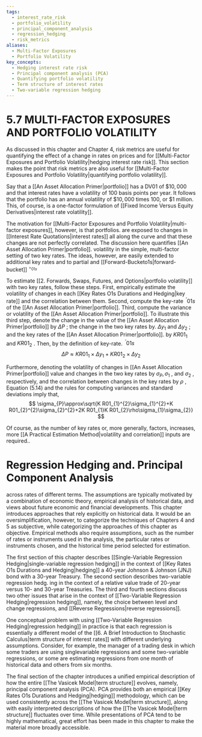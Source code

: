 ```yaml
---
tags:
  - interest_rate_risk
  - portfolio_volatility
  - principal_component_analysis
  - regression_hedging
  - risk_metrics
aliases:
  - Multi-Factor Exposures
  - Portfolio Volatility
key_concepts:
  - Hedging interest rate risk
  - Principal component analysis (PCA)
  - Quantifying portfolio volatility
  - Term structure of interest rates
  - Two-variable regression hedging
---
```


# 5.7 MULTI-FACTOR EXPOSURES AND PORTFOLIO VOLATILITY  

As discussed in this chapter and Chapter 4, risk metrics are useful for quantifying the effect of a change in rates on prices and for [[Multi-Factor Exposures and Portfolio Volatility|hedging interest rate risk]]. This section makes the point that risk metrics are also useful for [[Multi-Factor Exposures and Portfolio Volatility|quantifying portfolio volatility]].  

Say that a [[An Asset Allocation Primer|portfolio]] has a DV01 of $\$10,000$ and that interest rates have a volatility of 100 basis points per year. It follows that the portfolio has an annual volatility of $\$10,000$ times 100, or $\$1$ million. This, of course, is a one-factor formulation of [[Fixed Income Versus Equity Derivatives|interest rate volatility]].  

The motivation for [[Multi-Factor Exposures and Portfolio Volatility|multi-factor exposures]], however, is that portfolios. are exposed to changes in [[Interest Rate Quotations|interest rates]] all along the curve and that these changes are not perfectly correlated. The discussion here quantifies [[An Asset Allocation Primer|portfolio]]. volatility in the simple, multi-factor setting of two key rates. The ideas, however, are easily extended to additional key rates and to partial and [[Forward-Bucketo1s|forward-bucket]] $^{\circ_{01s}}$  

To estimate [[2. Forwards, Swaps, Futures, and Options|portfolio volatility]] with two key rates, follow these steps. First, empirically estimate the volatility of changes in each [[Key Rates O1s Durations and Hedging|key rate]] and the correlation between them. Second, compute the key-rate $^{\ '}01s$ of the [[An Asset Allocation Primer|portfolio]]. Third, compute the variance or volatility of the [[An Asset Allocation Primer|portfolio]]. To illustrate this third step, denote the change in the value of the [[An Asset Allocation Primer|portfolio]] by $\Delta P$ ; the change in the two key rates by. $\Delta y_{1}$ and $\Delta y_{2}$ ; and the key rates of the [[An Asset Allocation Primer|portfolio]]. by $K R01_{1}$ and $K R01_{2}$ . Then, by the definition of key-rate. $^{\ '}01s$  
$$
\Delta P\approx K R01_{1}\times\Delta y_{1}+K R01_{2}\times\Delta y_{2}
$$  

Furthermore, denoting the volatility of changes in [[An Asset Allocation Primer|portfolio]] value and changes in the two key rates by $\sigma_{P},\sigma_{1}$ , and $\sigma_{2}$ , respectively, and the correlation between changes in the key rates by $\rho$ , Equation (5.14) and the rules for computing variances and standard deviations imply that,  
$$
\sigma_{P}\approx\sqrt{K R01_{1}^{2}\sigma_{1}^{2}+K R01_{2}^{2}\sigma_{2}^{2}+2K R01_{1}K R01_{2}\rho\sigma_{1}\sigma_{2}}
$$  

Of course, as the number of key rates or, more generally, factors, increases, more [[A Practical Estimation Method|volatility and correlation]] inputs are required..  

# Regression Hedging and. Principal Component Analysis  

across rates of different terms. The assumptions are typically motivated by a combination of economic theory, empirical analysis of historical data, and views about future economic and financial developments. This chapter introduces approaches that rely explicitly on historical data. It would be an oversimplification, however, to categorize the techniques of Chapters 4 and 5 as subjective, while categorizing the approaches of this chapter as objective. Empirical methods also require assumptions, such as the number of rates or instruments used in the analysis, the particular rates or instruments chosen, and the historical time period selected for estimation.  

The first section of this chapter describes [[Single-Variable Regression Hedging|single-variable regression hedging]] in the context of [[Key Rates O1s Durations and Hedging|hedging]] a 40-year Johnson $\&$ Johnson (JNJ) bond with a 30-year Treasury. The second section describes two-variable regression hedg. ing in the context of a relative value trade of 20-year versus 10- and 30-year Treasuries. The third and fourth sections discuss two other issues that arise in the context of [[Two-Variable Regression Hedging|regression hedging]], namely, the choice between level and change regressions, and [[Reverse Regressions|reverse regressions]].  

One conceptual problem with using [[Two-Variable Regression Hedging|regression hedging]] in practice is that each regression is essentially a different model of the [[6. A Brief Introduction to Stochastic Calculus|term structure of interest rates]] with different underlying assumptions. Consider, for example, the manager of a trading desk in which some traders are using singlevariable regressions and some two-variable regressions, or some are estimating regressions from one month of historical data and others from six months.  

The final section of the chapter introduces a unified empirical description of how the entire [[The Vasicek Model|term structure]] evolves, namely, principal component analysis (PCA). PCA provides both an empirical [[Key Rates O1s Durations and Hedging|hedging]] methodology, which can be used consistently across the [[The Vasicek Model|term structure]], along with easily interpreted descriptions of how the [[The Vasicek Model|term structure]] fluctuates over time. While presentations of PCA tend to be highly mathematical, great effort has been made in this chapter to make the material more broadly accessible.  